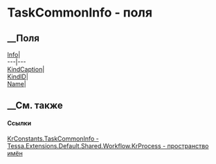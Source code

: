 # TaskCommonInfo - поля
##  __Поля
[Info](F_Tessa_Extensions_Default_Shared_Workflow_KrProcess_KrConstants_TaskCommonInfo_Info.htm)|  
---|---  
[KindCaption](F_Tessa_Extensions_Default_Shared_Workflow_KrProcess_KrConstants_TaskCommonInfo_KindCaption.htm)|  
[KindID](F_Tessa_Extensions_Default_Shared_Workflow_KrProcess_KrConstants_TaskCommonInfo_KindID.htm)|  
[Name](F_Tessa_Extensions_Default_Shared_Workflow_KrProcess_KrConstants_TaskCommonInfo_Name.htm)|  
## __См. также
#### Ссылки
[KrConstants.TaskCommonInfo -
](T_Tessa_Extensions_Default_Shared_Workflow_KrProcess_KrConstants_TaskCommonInfo.htm)
[Tessa.Extensions.Default.Shared.Workflow.KrProcess - пространство
имён](N_Tessa_Extensions_Default_Shared_Workflow_KrProcess.htm)
